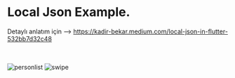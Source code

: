 # Local Json Example.

Detaylı anlatım için --> https://kadir-bekar.medium.com/local-json-in-flutter-532bb7d32c48 <br><br><br>

![personlist](https://user-images.githubusercontent.com/34074484/101291689-d0020d80-381b-11eb-9c48-5ae71ecf5054.png)
![swipe](https://user-images.githubusercontent.com/34074484/101291726-fde75200-381b-11eb-8756-c7dc04129b48.png)


